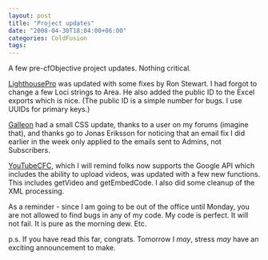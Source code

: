 ```yaml
---
layout: post
title: "Project updates"
date: "2008-04-30T18:04:00+06:00"
categories: ColdFusion 
tags: 
---
```


A few pre-cfObjective project updates. Nothing critical.

<a href="http://lighthousepro.riaforge.org">LighthousePro</a> was updated with some fixes by Ron Stewart. I had forgot to change a few Loci strings to Area. He also added the public ID to the Excel exports which is nice. (The public ID is a simple number for bugs. I use UUIDs for primary keys.)

<a href="http://galleon.riaforge.org">Galleon</a> had a small CSS update, thanks to a user on my forums (imagine that), and thanks go to Jonas Eriksson for noticing that an email fix I did earlier in the week only applied to the emails sent to Admins, not Subscribers.

<a href="http://youtubecfc.riaforge.org">YouTubeCFC</a>, which I will remind folks now supports the Google API which includes the ability to upload videos, was updated with a few new functions. This includes getVideo and getEmbedCode. I also did some cleanup of the XML processing.

As a reminder - since I am going to be out of the office until Monday, you are not allowed to find bugs in any of my code. My code is perfect. It will not fail. It is pure as the morning dew. Etc.

p.s. If you have read this far, congrats. Tomorrow I <i>may</i>, stress <i>may</i> have an exciting announcement to make.